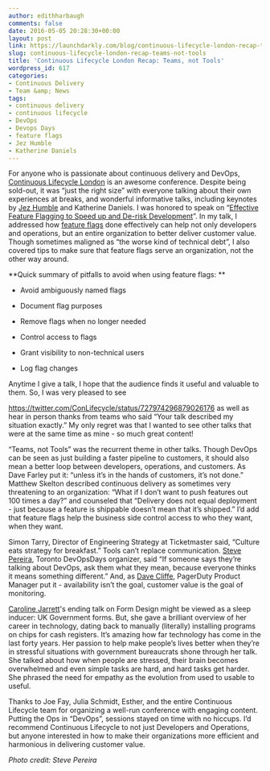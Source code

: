 ```yaml
---
author: edithharbaugh
comments: false
date: 2016-05-05 20:28:30+00:00
layout: post
link: https://launchdarkly.com/blog/continuous-lifecycle-london-recap-teams-not-tools/
slug: continuous-lifecycle-london-recap-teams-not-tools
title: 'Continuous Lifecycle London Recap: Teams, not Tools'
wordpress_id: 617
categories:
- Continuous Delivery
- Team &amp; News
tags:
- continuous delivery
- continuous lifecycle
- DevOps
- Devops Days
- feature flags
- Jez Humble
- Katherine Daniels
---
```


For anyone who is passionate about continuous delivery and DevOps, [Continuous Lifecycle London](http://continuouslifecycle.london/) is an awesome conference. Despite being sold-out, it was “just the right size” with everyone talking about their own experiences at breaks, and wonderful informative talks, including keynotes by [Jez Humble](https://twitter.com/jezhumble?ref_src=twsrc%5Egoogle%7Ctwcamp%5Eserp%7Ctwgr%5Eauthor) and Katherine Daniels. I was honored to speak on “[Effective Feature Flagging to Speed up and De-risk Development](http://www.slideshare.net/LaunchDarkly/feature-flags-to-speed-up-de-risk-development)”. In my talk, I addressed how [feature flags](https://launchdarkly.com/use-cases/?utm_source=launchdarkly_blog&utm_medium=organic) done effectively can help not only developers and operations, but an entire organization to better deliver customer value. Though sometimes maligned as “the worse kind of technical debt”, I also covered tips to make sure that feature flags serve an organization, not the other way around.

**Quick summary of pitfalls to avoid when using feature flags: **



 	
  * Avoid ambiguously named flags

 	
  * Document flag purposes

 	
  * Remove flags when no longer needed

 	
  * Control access to flags

 	
  * Grant visibility to non-technical users

 	
  * Log flag changes


<!-- more -->Anytime I give a talk, I hope that the audience finds it useful and valuable to them. So, I was very pleased to see
https://twitter.com/ConLifecycle/status/727974296879026176
as well as hear in person thanks from teams who said “Your talk described my situation exactly.” My only regret was that I wanted to see other talks that were at the same time as mine - so much great content!

“Teams, not Tools” was the recurrent theme in other talks. Though DevOps can be seen as just building a faster pipeline to customers, it should also mean a better loop between developers, operations, and customers. As Dave Farley put it: “unless it’s in the hands of customers, it’s not done.” Matthew Skelton described continuous delivery as sometimes very threatening to an organization: “What if I don’t want to push features out 100 times a day?” and counseled that “Delivery does not equal deployment - just because a feature is shippable doesn’t mean that it’s shipped.” I’d add that feature flags help the business side control access to who they want, when they want.

Simon Tarry, Director of Engineering Strategy at Ticketmaster said, “Culture eats strategy for breakfast.” Tools can’t replace communication. [Steve Pereira](https://twitter.com/SteveElsewhere), Toronto DevOpsDays organizer, said “If someone says they’re talking about DevOps, ask them what they mean, because everyone thinks it means something different.” And, as [Dave Cliffe](https://twitter.com/davecliffe_val?lang=en), PagerDuty Product Manager put it - availability isn’t the goal, customer value is the goal of monitoring.

[Caroline Jarrett](https://twitter.com/cjforms?ref_src=twsrc%5Egoogle%7Ctwcamp%5Eserp%7Ctwgr%5Eauthor)'s ending talk on Form Design might be viewed as a sleep inducer: UK Government forms. But, she gave a brilliant overview of her career in technology, dating back to manually (literally) installing programs on chips for cash registers. It’s amazing how far technology has come in the last forty years. Her passion to help make people’s lives better when they’re in stressful situations with government bureaucrats shone through her talk. She talked about how when people are stressed, their brain becomes overwhelmed and even simple tasks are hard, and hard tasks get harder. She phrased the need for empathy as the evolution from used to usable to useful.

Thanks to Joe Fay, Julia Schmidt, Esther, and the entire Continuous Lifecycle team for organizing a well-run conference with engaging content. Putting the Ops in “DevOps”, sessions stayed on time with no hiccups. I’d recommend Continuous Lifecycle to not just Developers and Operations, but anyone interested in how to make their organizations more efficient and harmonious in delivering customer value.

_Photo credit: Steve Pereira_

